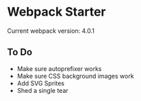 # Webpack Starter

Current webpack version: 4.0.1

## To Do
- Make sure autoprefixer works
- Make sure CSS background images work
- Add SVG Sprites
- Shed a single tear
